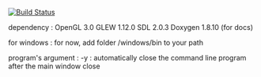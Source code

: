 [![Build Status](https://travis-ci.org/bysreg/anjing.svg?branch=master)](https://travis-ci.org/bysreg/anjing)

dependency :
OpenGL 3.0 
GLEW 1.12.0
SDL 2.0.3
Doxygen 1.8.10 (for docs)

for windows :
for now, add folder /windows/bin to your path

program's argument :
-y : automatically close the command line program after the main window close